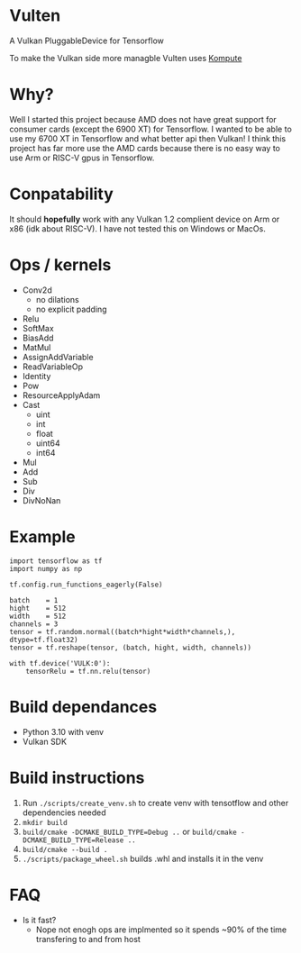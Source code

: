 # Vulten
A Vulkan PluggableDevice for Tensorflow

To make the Vulkan side more managble Vulten uses [Kompute](https://github.com/KomputeProject/kompute)

# Why?
Well I started this project because AMD does not have great support for consumer cards (except the 6900 XT) for Tensorflow.
I wanted to be able to use my 6700 XT in Tensorflow and what better api then Vulkan! I think this project has far more use the AMD cards
because there is no easy way to use Arm or RISC-V gpus in Tensorflow.

# Conpatability
It should **hopefully** work with any Vulkan 1.2 complient device on Arm or x86 (idk about RISC-V).
I have not tested this on Windows or MacOs.

# Ops / kernels
- Conv2d
    - no dilations
    - no explicit padding
- Relu
- SoftMax
- BiasAdd
- MatMul
- AssignAddVariable
- ReadVariableOp
- Identity
- Pow
- ResourceApplyAdam
- Cast
    - uint
    - int
    - float
    - uint64
    - int64
- Mul
- Add
- Sub
- Div
- DivNoNan

# Example
```
import tensorflow as tf
import numpy as np

tf.config.run_functions_eagerly(False)

batch    = 1
hight    = 512
width    = 512
channels = 3
tensor = tf.random.normal((batch*hight*width*channels,), dtype=tf.float32)
tensor = tf.reshape(tensor, (batch, hight, width, channels))

with tf.device('VULK:0'):
    tensorRelu = tf.nn.relu(tensor)
```

# Build dependances
- Python 3.10 with venv
- Vulkan SDK
# Build instructions
1. Run `./scripts/create_venv.sh` to create venv with tensotflow and other dependencies needed
2. `mkdir build`
3. `build/cmake -DCMAKE_BUILD_TYPE=Debug ..` or `build/cmake -DCMAKE_BUILD_TYPE=Release ..`
4. `build/cmake --build .`
5. `./scripts/package_wheel.sh` builds .whl and installs it in the venv

# FAQ
- Is it fast?
    - Nope not enogh ops are implmented so it spends ~90% of the time transfering to and from host
